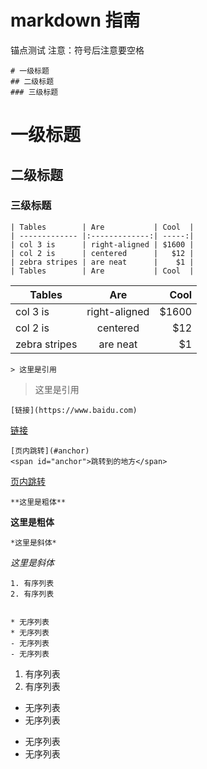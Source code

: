 # markdown 指南
<span id="anchor">锚点测试</span>
注意：符号后注意要空格

    # 一级标题
    ## 二级标题
    ### 三级标题

# 一级标题
## 二级标题
### 三级标题

    | Tables        | Are           | Cool  |
    | ------------- |:-------------:| -----:|
    | col 3 is      | right-aligned | $1600 |
    | col 2 is      | centered      |   $12 |
    | zebra stripes | are neat      |    $1 |
    | Tables        | Are           | Cool  |

| Tables        | Are           | Cool  |
| ------------- |:-------------:| -----:|
| col 3 is      | right-aligned | $1600 |
| col 2 is      | centered      |   $12 |
| zebra stripes | are neat      |    $1 |

    > 这里是引用

>这里是引用

    [链接](https://www.baidu.com)

[链接](https://www.baidu.com)

    [页内跳转](#anchor)
    <span id="anchor">跳转到的地方</span>

[页内跳转](#anchor)

    **这里是粗体**

**这里是粗体**

    *这里是斜体*

*这里是斜体*

    1. 有序列表
    2. 有序列表


    * 无序列表
    * 无序列表
    - 无序列表
    - 无序列表

1. 有序列表
2. 有序列表

* 无序列表
* 无序列表
- 无序列表
- 无序列表









